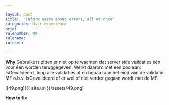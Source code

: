 ```yaml
---

layout: post
title:  "Inform users about errors, all at once"
categories: User experience
prio: 
rulenumber: 49
rulename: 
ruleset: 

---
```


**Why**
Gebruikers zitten er niet op te wachten dat server side validaties één voor één worden teruggegeven. Werkt daarom met een boolean: IsGevalideerd, loop alle validaties af en bepaal aan het eind van de validatie MF o.b.v. IsGevalideerd of er wel of niet verder gegaan wordt met de MF.

![49.png]({{ site.url }}/assets/49.png)

**How to fix**
